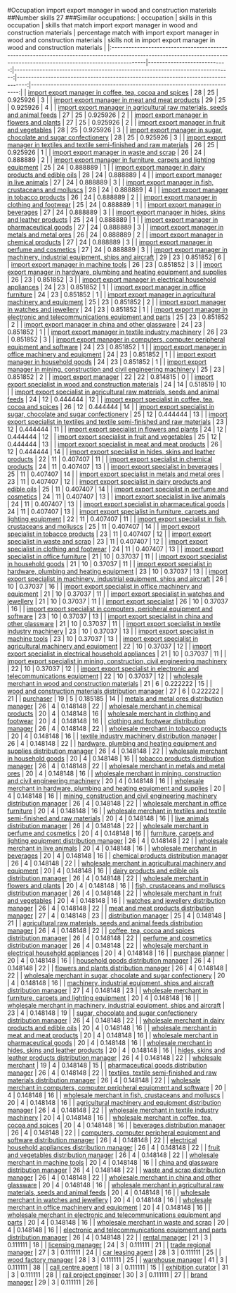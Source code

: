 #Occupation import export manager in wood and construction materials
##Number skills 27
###Similar occupations:
| occupation                                                                                                                                                              |   skills in this occupation |   skills that match import export manager in wood and construction materials |   percentage match with import export manager in wood and construction materials |   skills not in import export manager in wood and construction materials |
|:------------------------------------------------------------------------------------------------------------------------------------------------------------------------|----------------------------:|-----------------------------------------------------------------------------:|---------------------------------------------------------------------------------:|-------------------------------------------------------------------------:|
| [import export manager in coffee, tea, cocoa and spices](import_export_manager_in_coffee,_tea,_cocoa_and_spices.md)                                                     |                          28 |                                                                           25 |                                                                         0.925926 |                                                                        3 |
| [import export manager in meat and meat products](import_export_manager_in_meat_and_meat_products.md)                                                                   |                          29 |                                                                           25 |                                                                         0.925926 |                                                                        4 |
| [import export manager in agricultural raw materials, seeds and animal feeds](import_export_manager_in_agricultural_raw_materials,_seeds_and_animal_feeds.md)           |                          27 |                                                                           25 |                                                                         0.925926 |                                                                        2 |
| [import export manager in flowers and plants](import_export_manager_in_flowers_and_plants.md)                                                                           |                          27 |                                                                           25 |                                                                         0.925926 |                                                                        2 |
| [import export manager in fruit and vegetables](import_export_manager_in_fruit_and_vegetables.md)                                                                       |                          28 |                                                                           25 |                                                                         0.925926 |                                                                        3 |
| [import export manager in sugar, chocolate and sugar confectionery](import_export_manager_in_sugar,_chocolate_and_sugar_confectionery.md)                               |                          28 |                                                                           25 |                                                                         0.925926 |                                                                        3 |
| [import export manager in textiles and textile semi-finished and raw materials](import_export_manager_in_textiles_and_textile_semi-finished_and_raw_materials.md)       |                          26 |                                                                           25 |                                                                         0.925926 |                                                                        1 |
| [import export manager in waste and scrap](import_export_manager_in_waste_and_scrap.md)                                                                                 |                          26 |                                                                           24 |                                                                         0.888889 |                                                                        2 |
| [import export manager in furniture, carpets and lighting equipment](import_export_manager_in_furniture,_carpets_and_lighting_equipment.md)                             |                          25 |                                                                           24 |                                                                         0.888889 |                                                                        1 |
| [import export manager in dairy products and edible oils](import_export_manager_in_dairy_products_and_edible_oils.md)                                                   |                          28 |                                                                           24 |                                                                         0.888889 |                                                                        4 |
| [import export manager in live animals](import_export_manager_in_live_animals.md)                                                                                       |                          27 |                                                                           24 |                                                                         0.888889 |                                                                        3 |
| [import export manager in fish, crustaceans and molluscs](import_export_manager_in_fish,_crustaceans_and_molluscs.md)                                                   |                          28 |                                                                           24 |                                                                         0.888889 |                                                                        4 |
| [import export manager in tobacco products](import_export_manager_in_tobacco_products.md)                                                                               |                          26 |                                                                           24 |                                                                         0.888889 |                                                                        2 |
| [import export manager in clothing and footwear](import_export_manager_in_clothing_and_footwear.md)                                                                     |                          25 |                                                                           24 |                                                                         0.888889 |                                                                        1 |
| [import export manager in beverages](import_export_manager_in_beverages.md)                                                                                             |                          27 |                                                                           24 |                                                                         0.888889 |                                                                        3 |
| [import export manager in hides, skins and leather products](import_export_manager_in_hides,_skins_and_leather_products.md)                                             |                          25 |                                                                           24 |                                                                         0.888889 |                                                                        1 |
| [import export manager in pharmaceutical goods](import_export_manager_in_pharmaceutical_goods.md)                                                                       |                          27 |                                                                           24 |                                                                         0.888889 |                                                                        3 |
| [import export manager in metals and metal ores](import_export_manager_in_metals_and_metal_ores.md)                                                                     |                          26 |                                                                           24 |                                                                         0.888889 |                                                                        2 |
| [import export manager in chemical products](import_export_manager_in_chemical_products.md)                                                                             |                          27 |                                                                           24 |                                                                         0.888889 |                                                                        3 |
| [import export manager in perfume and cosmetics](import_export_manager_in_perfume_and_cosmetics.md)                                                                     |                          27 |                                                                           24 |                                                                         0.888889 |                                                                        3 |
| [import export manager in machinery, industrial equipment, ships and aircraft](import_export_manager_in_machinery,_industrial_equipment,_ships_and_aircraft.md)         |                          29 |                                                                           23 |                                                                         0.851852 |                                                                        6 |
| [import export manager in machine tools](import_export_manager_in_machine_tools.md)                                                                                     |                          26 |                                                                           23 |                                                                         0.851852 |                                                                        3 |
| [import export manager in hardware, plumbing and heating equipment and supplies](import_export_manager_in_hardware,_plumbing_and_heating_equipment_and_supplies.md)     |                          26 |                                                                           23 |                                                                         0.851852 |                                                                        3 |
| [import export manager in electrical household appliances](import_export_manager_in_electrical_household_appliances.md)                                                 |                          24 |                                                                           23 |                                                                         0.851852 |                                                                        1 |
| [import export manager in office furniture](import_export_manager_in_office_furniture.md)                                                                               |                          24 |                                                                           23 |                                                                         0.851852 |                                                                        1 |
| [import export manager in agricultural machinery and equipment](import_export_manager_in_agricultural_machinery_and_equipment.md)                                       |                          25 |                                                                           23 |                                                                         0.851852 |                                                                        2 |
| [import export manager in watches and jewellery](import_export_manager_in_watches_and_jewellery.md)                                                                     |                          24 |                                                                           23 |                                                                         0.851852 |                                                                        1 |
| [import export manager in electronic and telecommunications equipment and parts](import_export_manager_in_electronic_and_telecommunications_equipment_and_parts.md)     |                          25 |                                                                           23 |                                                                         0.851852 |                                                                        2 |
| [import export manager in china and other glassware](import_export_manager_in_china_and_other_glassware.md)                                                             |                          24 |                                                                           23 |                                                                         0.851852 |                                                                        1 |
| [import export manager in textile industry machinery](import_export_manager_in_textile_industry_machinery.md)                                                           |                          26 |                                                                           23 |                                                                         0.851852 |                                                                        3 |
| [import export manager in computers, computer peripheral equipment and software](import_export_manager_in_computers,_computer_peripheral_equipment_and_software.md)     |                          24 |                                                                           23 |                                                                         0.851852 |                                                                        1 |
| [import export manager in office machinery and equipment](import_export_manager_in_office_machinery_and_equipment.md)                                                   |                          24 |                                                                           23 |                                                                         0.851852 |                                                                        1 |
| [import export manager in household goods](import_export_manager_in_household_goods.md)                                                                                 |                          24 |                                                                           23 |                                                                         0.851852 |                                                                        1 |
| [import export manager in mining, construction and civil engineering machinery](import_export_manager_in_mining,_construction_and_civil_engineering_machinery.md)       |                          25 |                                                                           23 |                                                                         0.851852 |                                                                        2 |
| [import export manager](import_export_manager.md)                                                                                                                       |                          22 |                                                                           22 |                                                                         0.814815 |                                                                        0 |
| [import export specialist in wood and construction materials](import_export_specialist_in_wood_and_construction_materials.md)                                           |                          24 |                                                                           14 |                                                                         0.518519 |                                                                       10 |
| [import export specialist in agricultural raw materials, seeds and animal feeds](import_export_specialist_in_agricultural_raw_materials,_seeds_and_animal_feeds.md)     |                          24 |                                                                           12 |                                                                         0.444444 |                                                                       12 |
| [import export specialist in coffee, tea, cocoa and spices](import_export_specialist_in_coffee,_tea,_cocoa_and_spices.md)                                               |                          26 |                                                                           12 |                                                                         0.444444 |                                                                       14 |
| [import export specialist in sugar, chocolate and sugar confectionery](import_export_specialist_in_sugar,_chocolate_and_sugar_confectionery.md)                         |                          25 |                                                                           12 |                                                                         0.444444 |                                                                       13 |
| [import export specialist in textiles and textile semi-finished and raw materials](import_export_specialist_in_textiles_and_textile_semi-finished_and_raw_materials.md) |                          23 |                                                                           12 |                                                                         0.444444 |                                                                       11 |
| [import export specialist in flowers and plants](import_export_specialist_in_flowers_and_plants.md)                                                                     |                          24 |                                                                           12 |                                                                         0.444444 |                                                                       12 |
| [import export specialist in fruit and vegetables](import_export_specialist_in_fruit_and_vegetables.md)                                                                 |                          25 |                                                                           12 |                                                                         0.444444 |                                                                       13 |
| [import export specialist in meat and meat products](import_export_specialist_in_meat_and_meat_products.md)                                                             |                          26 |                                                                           12 |                                                                         0.444444 |                                                                       14 |
| [import export specialist in hides, skins and leather products](import_export_specialist_in_hides,_skins_and_leather_products.md)                                       |                          22 |                                                                           11 |                                                                         0.407407 |                                                                       11 |
| [import export specialist in chemical products](import_export_specialist_in_chemical_products.md)                                                                       |                          24 |                                                                           11 |                                                                         0.407407 |                                                                       13 |
| [import export specialist in beverages](import_export_specialist_in_beverages.md)                                                                                       |                          25 |                                                                           11 |                                                                         0.407407 |                                                                       14 |
| [import export specialist in metals and metal ores](import_export_specialist_in_metals_and_metal_ores.md)                                                               |                          23 |                                                                           11 |                                                                         0.407407 |                                                                       12 |
| [import export specialist in dairy products and edible oils](import_export_specialist_in_dairy_products_and_edible_oils.md)                                             |                          25 |                                                                           11 |                                                                         0.407407 |                                                                       14 |
| [import export specialist in perfume and cosmetics](import_export_specialist_in_perfume_and_cosmetics.md)                                                               |                          24 |                                                                           11 |                                                                         0.407407 |                                                                       13 |
| [import export specialist in live animals](import_export_specialist_in_live_animals.md)                                                                                 |                          24 |                                                                           11 |                                                                         0.407407 |                                                                       13 |
| [import export specialist in pharmaceutical goods](import_export_specialist_in_pharmaceutical_goods.md)                                                                 |                          24 |                                                                           11 |                                                                         0.407407 |                                                                       13 |
| [import export specialist in furniture, carpets and lighting equipment](import_export_specialist_in_furniture,_carpets_and_lighting_equipment.md)                       |                          22 |                                                                           11 |                                                                         0.407407 |                                                                       11 |
| [import export specialist in  fish, crustaceans and molluscs](import_export_specialist_in__fish,_crustaceans_and_molluscs.md)                                           |                          25 |                                                                           11 |                                                                         0.407407 |                                                                       14 |
| [import export specialist in tobacco products](import_export_specialist_in_tobacco_products.md)                                                                         |                          23 |                                                                           11 |                                                                         0.407407 |                                                                       12 |
| [import export specialist in waste and scrap](import_export_specialist_in_waste_and_scrap.md)                                                                           |                          23 |                                                                           11 |                                                                         0.407407 |                                                                       12 |
| [import export specialist in clothing and footwear](import_export_specialist_in_clothing_and_footwear.md)                                                               |                          24 |                                                                           11 |                                                                         0.407407 |                                                                       13 |
| [import export specialist in office furniture](import_export_specialist_in_office_furniture.md)                                                                         |                          21 |                                                                           10 |                                                                         0.37037  |                                                                       11 |
| [import export specialist in household goods](import_export_specialist_in_household_goods.md)                                                                           |                          21 |                                                                           10 |                                                                         0.37037  |                                                                       11 |
| [import export specialist in hardware, plumbing and heating equipment](import_export_specialist_in_hardware,_plumbing_and_heating_equipment.md)                         |                          23 |                                                                           10 |                                                                         0.37037  |                                                                       13 |
| [import export specialist in machinery, industrial equipment, ships and aircraft](import_export_specialist_in_machinery,_industrial_equipment,_ships_and_aircraft.md)   |                          26 |                                                                           10 |                                                                         0.37037  |                                                                       16 |
| [import export specialist in office machinery and equipment](import_export_specialist_in_office_machinery_and_equipment.md)                                             |                          21 |                                                                           10 |                                                                         0.37037  |                                                                       11 |
| [import export specialist in watches and jewellery](import_export_specialist_in_watches_and_jewellery.md)                                                               |                          21 |                                                                           10 |                                                                         0.37037  |                                                                       11 |
| [import export specialist](import_export_specialist.md)                                                                                                                 |                          26 |                                                                           10 |                                                                         0.37037  |                                                                       16 |
| [import export specialist in computers, peripheral equipment and software](import_export_specialist_in_computers,_peripheral_equipment_and_software.md)                 |                          23 |                                                                           10 |                                                                         0.37037  |                                                                       13 |
| [import export specialist in china and other glassware](import_export_specialist_in_china_and_other_glassware.md)                                                       |                          21 |                                                                           10 |                                                                         0.37037  |                                                                       11 |
| [import export specialist in textile industry machinery](import_export_specialist_in_textile_industry_machinery.md)                                                     |                          23 |                                                                           10 |                                                                         0.37037  |                                                                       13 |
| [import export specialist in machine tools](import_export_specialist_in_machine_tools.md)                                                                               |                          23 |                                                                           10 |                                                                         0.37037  |                                                                       13 |
| [import export specialist in agricultural machinery and equipment](import_export_specialist_in_agricultural_machinery_and_equipment.md)                                 |                          22 |                                                                           10 |                                                                         0.37037  |                                                                       12 |
| [import export specialist in electrical household appliances](import_export_specialist_in_electrical_household_appliances.md)                                           |                          21 |                                                                           10 |                                                                         0.37037  |                                                                       11 |
| [import export specialist in mining, construction, civil engineering machinery](import_export_specialist_in_mining,_construction,_civil_engineering_machinery.md)       |                          22 |                                                                           10 |                                                                         0.37037  |                                                                       12 |
| [import export specialist in electronic and telecommunications equipment](import_export_specialist_in_electronic_and_telecommunications_equipment.md)                   |                          22 |                                                                           10 |                                                                         0.37037  |                                                                       12 |
| [wholesale merchant in wood and construction materials](wholesale_merchant_in_wood_and_construction_materials.md)                                                       |                          21 |                                                                            6 |                                                                         0.222222 |                                                                       15 |
| [wood and construction materials distribution manager](wood_and_construction_materials_distribution_manager.md)                                                         |                          27 |                                                                            6 |                                                                         0.222222 |                                                                       21 |
| [purchaser](purchaser.md)                                                                                                                                               |                          19 |                                                                            5 |                                                                         0.185185 |                                                                       14 |
| [metals and metal ores distribution manager](metals_and_metal_ores_distribution_manager.md)                                                                             |                          26 |                                                                            4 |                                                                         0.148148 |                                                                       22 |
| [wholesale merchant in chemical products](wholesale_merchant_in_chemical_products.md)                                                                                   |                          20 |                                                                            4 |                                                                         0.148148 |                                                                       16 |
| [wholesale merchant in clothing and footwear](wholesale_merchant_in_clothing_and_footwear.md)                                                                           |                          20 |                                                                            4 |                                                                         0.148148 |                                                                       16 |
| [clothing and footwear distribution manager](clothing_and_footwear_distribution_manager.md)                                                                             |                          26 |                                                                            4 |                                                                         0.148148 |                                                                       22 |
| [wholesale merchant in tobacco products](wholesale_merchant_in_tobacco_products.md)                                                                                     |                          20 |                                                                            4 |                                                                         0.148148 |                                                                       16 |
| [textile industry machinery distribution manager](textile_industry_machinery_distribution_manager.md)                                                                   |                          26 |                                                                            4 |                                                                         0.148148 |                                                                       22 |
| [hardware, plumbing and heating equipment and supplies distribution manager](hardware,_plumbing_and_heating_equipment_and_supplies_distribution_manager.md)             |                          26 |                                                                            4 |                                                                         0.148148 |                                                                       22 |
| [wholesale merchant in household goods](wholesale_merchant_in_household_goods.md)                                                                                       |                          20 |                                                                            4 |                                                                         0.148148 |                                                                       16 |
| [tobacco products distribution manager](tobacco_products_distribution_manager.md)                                                                                       |                          26 |                                                                            4 |                                                                         0.148148 |                                                                       22 |
| [wholesale merchant in metals and metal ores](wholesale_merchant_in_metals_and_metal_ores.md)                                                                           |                          20 |                                                                            4 |                                                                         0.148148 |                                                                       16 |
| [wholesale merchant in mining, construction and civil engineering machinery](wholesale_merchant_in_mining,_construction_and_civil_engineering_machinery.md)             |                          20 |                                                                            4 |                                                                         0.148148 |                                                                       16 |
| [wholesale merchant in hardware, plumbing and heating equipment and supplies](wholesale_merchant_in_hardware,_plumbing_and_heating_equipment_and_supplies.md)           |                          20 |                                                                            4 |                                                                         0.148148 |                                                                       16 |
| [mining, construction and civil engineering machinery distribution manager](mining,_construction_and_civil_engineering_machinery_distribution_manager.md)               |                          26 |                                                                            4 |                                                                         0.148148 |                                                                       22 |
| [wholesale merchant in office furniture](wholesale_merchant_in_office_furniture.md)                                                                                     |                          20 |                                                                            4 |                                                                         0.148148 |                                                                       16 |
| [wholesale merchant in textiles and textile semi-finished and raw materials](wholesale_merchant_in_textiles_and_textile_semi-finished_and_raw_materials.md)             |                          20 |                                                                            4 |                                                                         0.148148 |                                                                       16 |
| [live animals distribution manager](live_animals_distribution_manager.md)                                                                                               |                          26 |                                                                            4 |                                                                         0.148148 |                                                                       22 |
| [wholesale merchant in perfume and cosmetics](wholesale_merchant_in_perfume_and_cosmetics.md)                                                                           |                          20 |                                                                            4 |                                                                         0.148148 |                                                                       16 |
| [furniture, carpets and lighting equipment distribution manager](furniture,_carpets_and_lighting_equipment_distribution_manager.md)                                     |                          26 |                                                                            4 |                                                                         0.148148 |                                                                       22 |
| [wholesale merchant in live animals](wholesale_merchant_in_live_animals.md)                                                                                             |                          20 |                                                                            4 |                                                                         0.148148 |                                                                       16 |
| [wholesale merchant in beverages](wholesale_merchant_in_beverages.md)                                                                                                   |                          20 |                                                                            4 |                                                                         0.148148 |                                                                       16 |
| [chemical products distribution manager](chemical_products_distribution_manager.md)                                                                                     |                          26 |                                                                            4 |                                                                         0.148148 |                                                                       22 |
| [wholesale merchant in agricultural machinery and equipment](wholesale_merchant_in_agricultural_machinery_and_equipment.md)                                             |                          20 |                                                                            4 |                                                                         0.148148 |                                                                       16 |
| [dairy products and edible oils distribution manager](dairy_products_and_edible_oils_distribution_manager.md)                                                           |                          26 |                                                                            4 |                                                                         0.148148 |                                                                       22 |
| [wholesale merchant in flowers and plants](wholesale_merchant_in_flowers_and_plants.md)                                                                                 |                          20 |                                                                            4 |                                                                         0.148148 |                                                                       16 |
| [fish, crustaceans and molluscs distribution manager](fish,_crustaceans_and_molluscs_distribution_manager.md)                                                           |                          26 |                                                                            4 |                                                                         0.148148 |                                                                       22 |
| [wholesale merchant in fruit and vegetables](wholesale_merchant_in_fruit_and_vegetables.md)                                                                             |                          20 |                                                                            4 |                                                                         0.148148 |                                                                       16 |
| [watches and jewellery distribution manager](watches_and_jewellery_distribution_manager.md)                                                                             |                          26 |                                                                            4 |                                                                         0.148148 |                                                                       22 |
| [meat and meat products distribution manager](meat_and_meat_products_distribution_manager.md)                                                                           |                          27 |                                                                            4 |                                                                         0.148148 |                                                                       23 |
| [distribution manager](distribution_manager.md)                                                                                                                         |                          25 |                                                                            4 |                                                                         0.148148 |                                                                       21 |
| [agricultural raw materials, seeds and animal feeds distribution manager](agricultural_raw_materials,_seeds_and_animal_feeds_distribution_manager.md)                   |                          26 |                                                                            4 |                                                                         0.148148 |                                                                       22 |
| [coffee, tea, cocoa and spices distribution manager](coffee,_tea,_cocoa_and_spices_distribution_manager.md)                                                             |                          26 |                                                                            4 |                                                                         0.148148 |                                                                       22 |
| [perfume and cosmetics distribution manager](perfume_and_cosmetics_distribution_manager.md)                                                                             |                          26 |                                                                            4 |                                                                         0.148148 |                                                                       22 |
| [wholesale merchant in electrical household appliances](wholesale_merchant_in_electrical_household_appliances.md)                                                       |                          20 |                                                                            4 |                                                                         0.148148 |                                                                       16 |
| [purchase planner](purchase_planner.md)                                                                                                                                 |                          20 |                                                                            4 |                                                                         0.148148 |                                                                       16 |
| [household goods distribution manager](household_goods_distribution_manager.md)                                                                                         |                          26 |                                                                            4 |                                                                         0.148148 |                                                                       22 |
| [flowers and plants distribution manager](flowers_and_plants_distribution_manager.md)                                                                                   |                          26 |                                                                            4 |                                                                         0.148148 |                                                                       22 |
| [wholesale merchant in sugar, chocolate and sugar confectionery](wholesale_merchant_in_sugar,_chocolate_and_sugar_confectionery.md)                                     |                          20 |                                                                            4 |                                                                         0.148148 |                                                                       16 |
| [machinery, industrial equipment, ships and aircraft distribution manager](machinery,_industrial_equipment,_ships_and_aircraft_distribution_manager.md)                 |                          27 |                                                                            4 |                                                                         0.148148 |                                                                       23 |
| [wholesale merchant in furniture, carpets and lighting equipment](wholesale_merchant_in_furniture,_carpets_and_lighting_equipment.md)                                   |                          20 |                                                                            4 |                                                                         0.148148 |                                                                       16 |
| [wholesale merchant in machinery, industrial equipment, ships and aircraft](wholesale_merchant_in_machinery,_industrial_equipment,_ships_and_aircraft.md)               |                          23 |                                                                            4 |                                                                         0.148148 |                                                                       19 |
| [sugar, chocolate and sugar confectionery distribution manager](sugar,_chocolate_and_sugar_confectionery_distribution_manager.md)                                       |                          26 |                                                                            4 |                                                                         0.148148 |                                                                       22 |
| [wholesale merchant in dairy products and edible oils](wholesale_merchant_in_dairy_products_and_edible_oils.md)                                                         |                          20 |                                                                            4 |                                                                         0.148148 |                                                                       16 |
| [wholesale merchant in meat and meat products](wholesale_merchant_in_meat_and_meat_products.md)                                                                         |                          20 |                                                                            4 |                                                                         0.148148 |                                                                       16 |
| [wholesale merchant in pharmaceutical goods](wholesale_merchant_in_pharmaceutical_goods.md)                                                                             |                          20 |                                                                            4 |                                                                         0.148148 |                                                                       16 |
| [wholesale merchant in hides, skins and leather products](wholesale_merchant_in_hides,_skins_and_leather_products.md)                                                   |                          20 |                                                                            4 |                                                                         0.148148 |                                                                       16 |
| [hides, skins and leather products distribution manager](hides,_skins_and_leather_products_distribution_manager.md)                                                     |                          26 |                                                                            4 |                                                                         0.148148 |                                                                       22 |
| [wholesale merchant](wholesale_merchant.md)                                                                                                                             |                          19 |                                                                            4 |                                                                         0.148148 |                                                                       15 |
| [pharmaceutical goods distribution manager](pharmaceutical_goods_distribution_manager.md)                                                                               |                          26 |                                                                            4 |                                                                         0.148148 |                                                                       22 |
| [textiles, textile semi-finished and raw materials distribution manager](textiles,_textile_semi-finished_and_raw_materials_distribution_manager.md)                     |                          26 |                                                                            4 |                                                                         0.148148 |                                                                       22 |
| [wholesale merchant in computers, computer peripheral equipment and software](wholesale_merchant_in_computers,_computer_peripheral_equipment_and_software.md)           |                          20 |                                                                            4 |                                                                         0.148148 |                                                                       16 |
| [wholesale merchant in fish, crustaceans and molluscs](wholesale_merchant_in_fish,_crustaceans_and_molluscs.md)                                                         |                          20 |                                                                            4 |                                                                         0.148148 |                                                                       16 |
| [agricultural machinery and equipment distribution manager](agricultural_machinery_and_equipment_distribution_manager.md)                                               |                          26 |                                                                            4 |                                                                         0.148148 |                                                                       22 |
| [wholesale merchant in textile industry machinery](wholesale_merchant_in_textile_industry_machinery.md)                                                                 |                          20 |                                                                            4 |                                                                         0.148148 |                                                                       16 |
| [wholesale merchant in coffee, tea, cocoa and spices](wholesale_merchant_in_coffee,_tea,_cocoa_and_spices.md)                                                           |                          20 |                                                                            4 |                                                                         0.148148 |                                                                       16 |
| [beverages distribution manager](beverages_distribution_manager.md)                                                                                                     |                          26 |                                                                            4 |                                                                         0.148148 |                                                                       22 |
| [computers, computer peripheral equipment and software distribution manager](computers,_computer_peripheral_equipment_and_software_distribution_manager.md)             |                          26 |                                                                            4 |                                                                         0.148148 |                                                                       22 |
| [electrical household appliances distribution manager](electrical_household_appliances_distribution_manager.md)                                                         |                          26 |                                                                            4 |                                                                         0.148148 |                                                                       22 |
| [fruit and vegetables distribution manager](fruit_and_vegetables_distribution_manager.md)                                                                               |                          26 |                                                                            4 |                                                                         0.148148 |                                                                       22 |
| [wholesale merchant in machine tools](wholesale_merchant_in_machine_tools.md)                                                                                           |                          20 |                                                                            4 |                                                                         0.148148 |                                                                       16 |
| [china and glassware distribution manager](china_and_glassware_distribution_manager.md)                                                                                 |                          26 |                                                                            4 |                                                                         0.148148 |                                                                       22 |
| [waste and scrap distribution manager](waste_and_scrap_distribution_manager.md)                                                                                         |                          26 |                                                                            4 |                                                                         0.148148 |                                                                       22 |
| [wholesale merchant in china and other glassware](wholesale_merchant_in_china_and_other_glassware.md)                                                                   |                          20 |                                                                            4 |                                                                         0.148148 |                                                                       16 |
| [wholesale merchant in agricultural raw materials, seeds and animal feeds](wholesale_merchant_in_agricultural_raw_materials,_seeds_and_animal_feeds.md)                 |                          20 |                                                                            4 |                                                                         0.148148 |                                                                       16 |
| [wholesale merchant in watches and jewellery](wholesale_merchant_in_watches_and_jewellery.md)                                                                           |                          20 |                                                                            4 |                                                                         0.148148 |                                                                       16 |
| [wholesale merchant in office machinery and equipment](wholesale_merchant_in_office_machinery_and_equipment.md)                                                         |                          20 |                                                                            4 |                                                                         0.148148 |                                                                       16 |
| [wholesale merchant in electronic and telecommunications equipment and parts](wholesale_merchant_in_electronic_and_telecommunications_equipment_and_parts.md)           |                          20 |                                                                            4 |                                                                         0.148148 |                                                                       16 |
| [wholesale merchant in waste and scrap](wholesale_merchant_in_waste_and_scrap.md)                                                                                       |                          20 |                                                                            4 |                                                                         0.148148 |                                                                       16 |
| [electronic and telecommunications equipment and parts distribution manager](electronic_and_telecommunications_equipment_and_parts_distribution_manager.md)             |                          26 |                                                                            4 |                                                                         0.148148 |                                                                       22 |
| [rental manager](rental_manager.md)                                                                                                                                     |                          21 |                                                                            3 |                                                                         0.111111 |                                                                       18 |
| [licensing manager](licensing_manager.md)                                                                                                                               |                          24 |                                                                            3 |                                                                         0.111111 |                                                                       21 |
| [trade regional manager](trade_regional_manager.md)                                                                                                                     |                          27 |                                                                            3 |                                                                         0.111111 |                                                                       24 |
| [car leasing agent](car_leasing_agent.md)                                                                                                                               |                          28 |                                                                            3 |                                                                         0.111111 |                                                                       25 |
| [wood factory manager](wood_factory_manager.md)                                                                                                                         |                          28 |                                                                            3 |                                                                         0.111111 |                                                                       25 |
| [warehouse manager](warehouse_manager.md)                                                                                                                               |                          41 |                                                                            3 |                                                                         0.111111 |                                                                       38 |
| [call centre agent](call_centre_agent.md)                                                                                                                               |                          18 |                                                                            3 |                                                                         0.111111 |                                                                       15 |
| [exhibition curator](exhibition_curator.md)                                                                                                                             |                          31 |                                                                            3 |                                                                         0.111111 |                                                                       28 |
| [rail project engineer](rail_project_engineer.md)                                                                                                                       |                          30 |                                                                            3 |                                                                         0.111111 |                                                                       27 |
| [brand manager](brand_manager.md)                                                                                                                                       |                          29 |                                                                            3 |                                                                         0.111111 |                                                                       26 |
